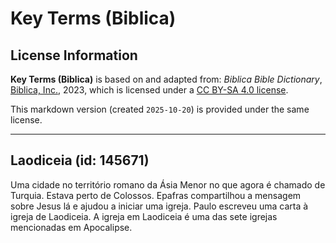 # Key Terms (Biblica)

## License Information

**Key Terms (Biblica)** is based on and adapted from: _Biblica Bible Dictionary_, [Biblica, Inc.](https://www.biblica.com/), 2023, which is licensed under a [CC BY-SA 4.0 license](https://creativecommons.org/licenses/by-sa/4.0/legalcode.en).

This markdown version (created `2025-10-20`) is provided under the same license.



--------------------------------

## Laodiceia (id: 145671)

Uma cidade no território romano da Ásia Menor no que agora é chamado de Turquia. Estava perto de Colossos. Epafras compartilhou a mensagem sobre Jesus lá e ajudou a iniciar uma igreja. Paulo escreveu uma carta à igreja de Laodiceia. A igreja em Laodiceia é uma das sete igrejas mencionadas em Apocalipse.


